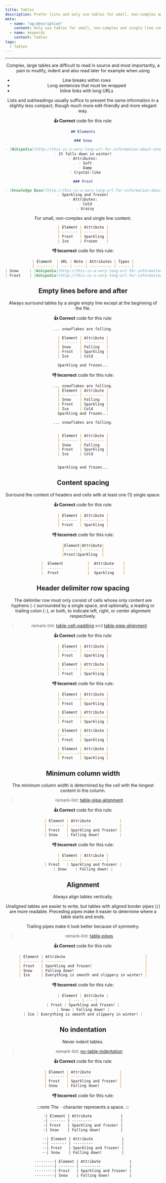 ```yaml
---
title: Tables
description: Prefer lists and only use tables for small, non-complex and single line content.
meta:
  - name: "og:description"
    content: Only use tables for small, non-complex and single line content
  - name: keywords
    content: Tables
tags:
  - Tables
---
```


<Header/>

---

Complex, large tables are difficult to read in source and most importantly, a pain to modify,
indent and also read later for example when using

- Line breaks within rows
- Long sentences that must be wrapped
- Inline links with long URLs

Lists and subheadings usually suffice to present the same information in a slightly less compact,
though much more edit-friendly and more elegant way.

**:thumbsup: Correct** code for this rule:

```markdown
## Elements

### Snow

- [Wikipedia](http://this-is-a-very-long-url-for-information-about-snow.com "Link to Wikipedia")
- It falls down in winter!
- Attributes:
  - Soft
  - Damp
  - Crystal-like

### Frost

- [Knowledge Base](http://this-is-a-very-long-url-for-information-about-frost-and-the-winter-season.com "Link to Knowledge Base")
- Sparkling and frozen!
- Attributes:
  - Cold
  - Grainy
```

For small, non-complex and single line content:

```markdown
| Element | Attribute |
| ------- | --------- |
| Frost   | Sparkling |
| Ice     | Frozen    |
```

**:thumbsdown: Incorrect** code for this rule:

```markdown
| Element  | URL | Note | Attributes | Types |
| :------: | --- | ---- | ---------- | ----- |
| Snow     | [Wikipedia](http://this-is-a-very-long-url-for-information-about-snowflakes.com) | It falls down in winter! | soft, damp, crystal-like | powder snow, wet snow, lazy snow |
| Frost    | [Wikipedia](http://this-is-a-very-long-url-for-information-about-frost-and-the-winter-season.com) | Sparkling and frozen! | cold, grainy | permafrost, hard rime, ground frost |
```

## Empty lines before and after

Always surround tables by a single empty line except at the beginning of the file.

**:thumbsup: Correct** code for this rule:

```markdown
... snowflakes are falling.

| Element | Attribute |
| ------- | --------- |
| Snow    | Falling   |
| Frost   | Sparkling |
| Ice     | Cold      |

Sparkling and frozen...
```

**:thumbsdown: Incorrect** code for this rule:

```markdown
... snowflakes are falling.
| Element | Attribute |
| ------- | --------- |
| Snow    | Falling   |
| Frost   | Sparkling |
| Ice     | Cold      |
Sparkling and frozen...
```

```markdown
... snowflakes are falling.


| Element | Attribute |
| ------- | --------- |
| Snow    | Falling   |
| Frost   | Sparkling |
| Ice     | Cold      |


Sparkling and frozen...
```

## Content spacing

Surround the content of headers and cells with at least one (1) single space.

**:thumbsup: Correct** code for this rule:

```markdown
| Element | Attribute |
| ------- | --------- |
| Frost   | Sparkling |
```

**:thumbsdown: Incorrect** code for this rule:

```markdown
|Element|Attribute|
| ----- | ------- |
|Frost|Sparkling  |
```

```markdown
|  Element           |  Attribute    |
|  -------           |  ---------    |
|  Frost             |  Sparkling    |
```

## Header delimiter row spacing

The delimiter row must only consist of cells whose only content are hyphens (`-`) surrounded by a single space,
and optionally, a leading or trailing colon (`:`), or both, to indicate left, right, or center alignment respectively.

<!--lint disable-->

> remark-lint: [table-cell-padding](https://github.com/remarkjs/remark-lint/tree/master/packages/remark-lint-table-cell-padding "Link to remarkjs docs")
and [table-pipe-alignment](https://github.com/remarkjs/remark-lint/tree/master/packages/remark-lint-table-pipe-alignment "Link to remarkjs docs")

<!--lint enable-->

**:thumbsup: Correct** code for this rule:

```markdown
| Element | Attribute |
| ------- | --------- |
| Frost   | Sparkling |
```

```markdown
| Element | Attribute |
| :-----: | --------: |
| Frost   | Sparkling |
```

**:thumbsdown: Incorrect** code for this rule:

```markdown
| Element | Attribute |
|---------|-----------|
| Frost   | Sparkling |
```

```markdown
| Element | Attribute |
|---------|-----------|
| Frost   | Sparkling |
```

```markdown
| Element | Attribute |
|---      | ---       |
| Frost   | Sparkling |
```

```markdown
| Element | Attribute |
|:-------:|----------:|
| Frost   | Sparkling |
```

## Minimum column width

The minimum column width is determined by the cell with the longest content in the column.

> remark-lint: [table-pipe-alignment](https://github.com/remarkjs/remark-lint/tree/master/packages/remark-lint-table-pipe-alignment "Link to remarkjs docs")

**:thumbsup: Correct** code for this rule:

```markdown
| Element | Attribute             |
| ------- | ---------             |
| Frost   | Sparkling and frozen! |
| Snow    | Falling down!         |
```

**:thumbsdown: Incorrect** code for this rule:

```markdown
| Element | Attribute |
| ------- | --------- |
| Frost   | Sparkling and frozen! |
| Snow    | Falling down! |
```

## Alignment

Always align tables vertically.

Unaligned tables are easier to write, but tables with aligned border pipes (`|`) are more readable.
Preceding pipes make it easier to determine where a table starts and ends.

Trailing pipes make it look better because of symmetry.

> remark-lint: [table-pipes](https://github.com/remarkjs/remark-lint/tree/master/packages/remark-lint-table-pipes "Link to remarkjs docs")

**:thumbsup: Correct** code for this rule:

```markdown
| Element | Attribute                                    |
| ------- | ---------                                    |
| Frost   | Sparkling and frozen!                        |
| Snow    | Falling down!                                |
| Ice     | Everything is smooth and slippery in winter! |
```

**:thumbsdown: Incorrect** code for this rule:

```markdown
| Element | Attribute |
| --- | --- |
| Frost | Sparkling and frozen! |
| Snow | Falling down! |
| Ice | Everything is smooth and slippery in winter! |
```

## No indentation

Never indent tables.

> remark-lint: [no-table-indentation](https://github.com/remarkjs/remark-lint/tree/master/packages/remark-lint-no-table-indentation "link to remarkjs docs")

**:thumbsup: Correct** code for this rule:

```markdown
| Element | Attribute             |
| ------- | ---------             |
| Frost   | Sparkling and frozen! |
| Snow    | Falling down!         |
```

**:thumbsdown: Incorrect** code for this rule:

:::note
The `·` character represents a space.
:::

```markdown
·| Element | Attribute             |
·| ------- | ---------             |
·| Frost   | Sparkling and frozen! |
·| Snow    | Falling down!         |
```

```markdown
··| Element | Attribute             |
··| ------- | ---------             |
··| Frost   | Sparkling and frozen! |
··| Snow    | Falling down!         |
```

```markdown
·········| Element | Attribute             |
·········| ------- | ---------             |
·········| Frost   | Sparkling and frozen! |
·········| Snow    | Falling down!         |
```
